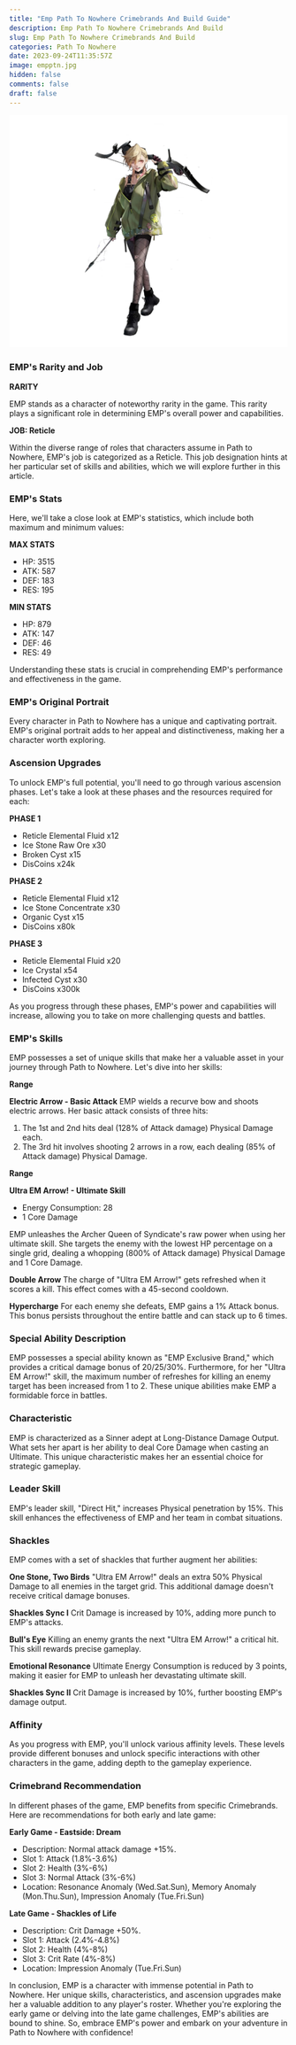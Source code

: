 ```yaml
---
title: "Emp Path To Nowhere Crimebrands And Build Guide"
description: Emp Path To Nowhere Crimebrands And Build
slug: Emp Path To Nowhere Crimebrands And Build
categories: Path To Nowhere
date: 2023-09-24T11:35:57Z
image: empptn.jpg 
hidden: false
comments: false
draft: false
---
```


![emp crimebrands ptn](empptn.jpg)

### EMP's Rarity and Job

**RARITY**

EMP stands as a character of noteworthy rarity in the game. This rarity plays a significant role in determining EMP's overall power and capabilities.

**JOB: Reticle**

Within the diverse range of roles that characters assume in Path to Nowhere, EMP's job is categorized as a Reticle. This job designation hints at her particular set of skills and abilities, which we will explore further in this article.

### EMP's Stats

Here, we'll take a close look at EMP's statistics, which include both maximum and minimum values:

**MAX STATS**
- HP: 3515
- ATK: 587
- DEF: 183
- RES: 195

**MIN STATS**
- HP: 879
- ATK: 147
- DEF: 46
- RES: 49

Understanding these stats is crucial in comprehending EMP's performance and effectiveness in the game.

### EMP's Original Portrait

Every character in Path to Nowhere has a unique and captivating portrait. EMP's original portrait adds to her appeal and distinctiveness, making her a character worth exploring.

### Ascension Upgrades

To unlock EMP's full potential, you'll need to go through various ascension phases. Let's take a look at these phases and the resources required for each:

**PHASE 1**
- Reticle Elemental Fluid x12
- Ice Stone Raw Ore x30
- Broken Cyst x15
- DisCoins x24k

**PHASE 2**
- Reticle Elemental Fluid x12
- Ice Stone Concentrate x30
- Organic Cyst x15
- DisCoins x80k

**PHASE 3**
- Reticle Elemental Fluid x20
- Ice Crystal x54
- Infected Cyst x30
- DisCoins x300k

As you progress through these phases, EMP's power and capabilities will increase, allowing you to take on more challenging quests and battles.

### EMP's Skills

EMP possesses a set of unique skills that make her a valuable asset in your journey through Path to Nowhere. Let's dive into her skills:

**Range**

**Electric Arrow - Basic Attack**
EMP wields a recurve bow and shoots electric arrows. Her basic attack consists of three hits:
1. The 1st and 2nd hits deal (128% of Attack damage) Physical Damage each.
2. The 3rd hit involves shooting 2 arrows in a row, each dealing (85% of Attack damage) Physical Damage.

**Range**

**Ultra EM Arrow! - Ultimate Skill**
- Energy Consumption: 28
- 1 Core Damage

EMP unleashes the Archer Queen of Syndicate's raw power when using her ultimate skill. She targets the enemy with the lowest HP percentage on a single grid, dealing a whopping (800% of Attack damage) Physical Damage and 1 Core Damage.

**Double Arrow**
The charge of "Ultra EM Arrow!" gets refreshed when it scores a kill. This effect comes with a 45-second cooldown.

**Hypercharge**
For each enemy she defeats, EMP gains a 1% Attack bonus. This bonus persists throughout the entire battle and can stack up to 6 times.

### Special Ability Description

EMP possesses a special ability known as "EMP Exclusive Brand," which provides a critical damage bonus of 20/25/30%. Furthermore, for her "Ultra EM Arrow!" skill, the maximum number of refreshes for killing an enemy target has been increased from 1 to 2. These unique abilities make EMP a formidable force in battles.

### Characteristic

EMP is characterized as a Sinner adept at Long-Distance Damage Output. What sets her apart is her ability to deal Core Damage when casting an Ultimate. This unique characteristic makes her an essential choice for strategic gameplay.

### Leader Skill

EMP's leader skill, "Direct Hit," increases Physical penetration by 15%. This skill enhances the effectiveness of EMP and her team in combat situations.

### Shackles

EMP comes with a set of shackles that further augment her abilities:

**One Stone, Two Birds**
"Ultra EM Arrow!" deals an extra 50% Physical Damage to all enemies in the target grid. This additional damage doesn't receive critical damage bonuses.

**Shackles Sync I**
Crit Damage is increased by 10%, adding more punch to EMP's attacks.

**Bull's Eye**
Killing an enemy grants the next "Ultra EM Arrow!" a critical hit. This skill rewards precise gameplay.

**Emotional Resonance**
Ultimate Energy Consumption is reduced by 3 points, making it easier for EMP to unleash her devastating ultimate skill.

**Shackles Sync II**
Crit Damage is increased by 10%, further boosting EMP's damage output.

### Affinity

As you progress with EMP, you'll unlock various affinity levels. These levels provide different bonuses and unlock specific interactions with other characters in the game, adding depth to the gameplay experience.

### Crimebrand Recommendation

In different phases of the game, EMP benefits from specific Crimebrands. Here are recommendations for both early and late game:

**Early Game - Eastside: Dream**
- Description: Normal attack damage +15%.
- Slot 1: Attack (1.8%-3.6%)
- Slot 2: Health (3%-6%)
- Slot 3: Normal Attack (3%-6%)
- Location: Resonance Anomaly (Wed.Sat.Sun), Memory Anomaly (Mon.Thu.Sun), Impression Anomaly (Tue.Fri.Sun)

**Late Game - Shackles of Life**
- Description: Crit Damage +50%.
- Slot 1: Attack (2.4%-4.8%)
- Slot 2: Health (4%-8%)
- Slot 3: Crit Rate (4%-8%)
- Location: Impression Anomaly (Tue.Fri.Sun)

In conclusion, EMP is a character with immense potential in Path to Nowhere. Her unique skills, characteristics, and ascension upgrades make her a valuable addition to any player's roster. Whether you're exploring the early game or delving into the late game challenges, EMP's abilities are bound to shine. So, embrace EMP's power and embark on your adventure in Path to Nowhere with confidence!